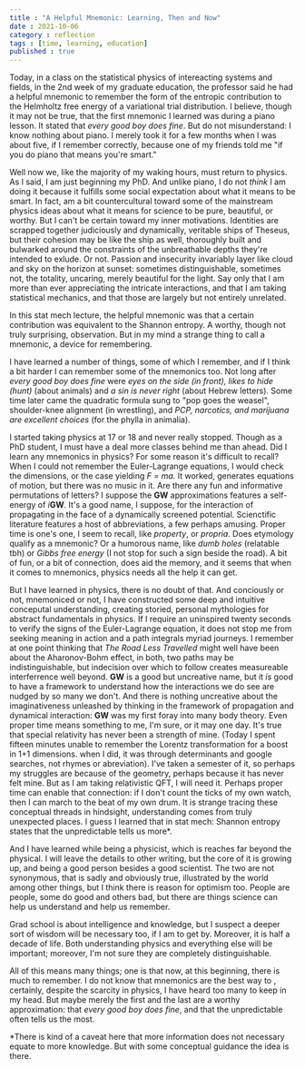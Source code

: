 ```yaml
---
title : "A Helpful Mnemonic: Learning, Then and Now"
date : 2021-10-06
category : reflection
tags : [time, learning, education]
published : true
---
```


Today, in a class on the statistical physics of intereacting systems and fields, in the 2nd week of my graduate education, the professor said he had a helpful mnemonic to remember the form of the entropic contribution to the Helmholtz free energy of a variational trial distribution.
I believe, though it may not be true, that the first mnemonic I learned was during a piano lesson. 
It stated that *every good boy does fine*. 
But do not misunderstand: I know nothing about piano. 
I merely took it for a few months when I was about five, if I remember correctly, because one of my friends told me "if you do piano that means you're smart." 

Well now we, like the majority of my waking hours, must return to physics. 
As I said, I am just beginning my PhD.
And unlike piano, I do not *think* I am doing it because it fulfills some social expectation about what it means to be smart. 
In fact, am a bit countercultural toward some of the mainstream physics ideas about what it means for science to be pure, beautiful, or worthy. 
But I can't be certain toward my inner motivations. 
Identities are scrapped together judiciously and dynamically, veritable ships of Theseus, but their cohesion may be like the ship as well, thoroughly built and bulwarked around the constraints of the unbreathable depths they're intended to exlude. 
Or not. 
Passion and insecurity invariably layer like cloud and sky on the horizon at sunset: sometimes distinguishable, sometimes not, the totality, uncaring, merely beautiful for the light. 
Say only that I am more than ever appreciating the intricate interactions, and that I am taking statistical mechanics, and that those are largely but not entirely unrelated. 

In this stat mech lecture, the helpful mnemonic was that a certain contribution was equivalent to the Shannon entropy. 
A worthy, though not truly surprising, observation. 
But in my mind a strange thing to call a mnemonic, a device for remembering. 

I have learned a number of things, some of which I remember, and if I think a bit harder I can remember some of the mnemonics too. 
Not long after *every good boy does fine* were *eyes on the side (in front), likes to hide (hunt)* (about animals) and *a sin is never right* (about Hebrew letters). 
Some time later came the quadratic formula sung to "pop goes the weasel",  shoulder-knee alignment (in wrestling), and *PCP, narcotics, and marijuana are excellent choices* (for the phylla in animalia).

I started taking physics at 17 or 18 and never really stopped. 
Though as a PhD student, I must have a deal more classes behind me than ahead. 
Did I learn any mnemonics in physics? 
For some reason it's difficult to recall?
When I could not remember the Euler-Lagrange equations, I would check the dimensions, or the case yielding *F = ma*. 
It worked, generates equations of motion, but there was no music in it. 
Are there any fun and informative permutations of letters? 
I suppose the **GW** approximations features a self-energy of *i***GW**. 
It's a good name, I suppose, for the interaction of propagating in the face of a dynamically screened potential. 
Scienctific literature features a host of abbreviations, a few perhaps amusing. 
Proper time is one's one, I seem to recall, like *property*, or *propria*. 
Does etymology qualify as a mnemonic? 
Or a humorous name, like *dumb holes* (relatable tbh) or *Gibbs free energy* (I not stop for such a sign beside the road). 
A bit of fun, or a bit of connection, does aid the memory, and it seems that when it comes to mnemonics, physics needs all the help it can get. 

But I have learned in physics, there is no doubt of that. 
And conciously or not, mnemoniced or not, I have constructed some deep and intuitive conceputal understanding, creating storied, personal mythologies for abstract fundamentals in physics. 
If I require an uninspired twenty seconds to verify the signs of the Euler-Lagrange equation, it does not stop me from seeking meaning in action and a path integrals myriad journeys. 
I remember at one point thinking that *The Road Less Travelled* might well have been about the Aharonov-Bohm effect, in both, two paths may be indistinguishable, but indecision over which to follow creates measureable interferrence well beyond. 
**GW** is a good but uncreative name, but it *is* good to have a framework to understand how the interactions we do see are nudged by so many we don't. 
And there is nothing uncreative about the imaginativeness unleashed by thinking in the framework of propagation and dynamical interaction: **GW** was my first foray into many body theory. 
Even proper time means something to me, I'm sure, or it may one day. 
It's true that special relativity has never been a strength of mine. 
(Today I spent fifteen minutes unable to remember the Lorentz transformation for a boost in 1+1 dimensions. when I did, it was through determinants and google searches, not rhymes or abreviation). 
I've taken a semester of it, so perhaps my struggles are because of the geometry, perhaps because it has never felt mine. 
But as I am taking relativistic QFT, I will need it. 
Perhaps proper time can enable that connection: if I don't count the ticks of my own watch, then I can march to the beat of my own drum.
It is strange tracing these conceptual threads in hindsight, understanding comes from truly unexpected places. 
I guess I learned that in stat mech: Shannon entropy states that the unpredictable tells us more*. 

And I have learned while being a physicist, which is reaches far beyond the physical. 
I will leave the details to other writing, but the core of it is growing up, and being a good person besides a good scientist. 
The two are not synonymous, that is sadly and obviously true, illustrated by the world among other things, but I think there is reason for optimism too. 
People are people, some do good and others bad, but there are things science can help us understand and help us remember. 

Grad school is about intelligence and knowledge, but I suspect a deeper sort of wisdom will be necessary too, if I am to get by. 
Moreover, it is half a decade of life. 
Both understanding physics and everything else will be important; moreover, I'm not sure they are completely distinguishable. 

All of this means many things; one is that now, at this beginning, there is much to remember. 
I do not know that mnemonics are the best way to , certainly, despite the scarcity in physics, I have heard too many to keep in my head. 
But maybe merely the first and the last are a worthy approximation: that *every good boy does fine*, and that the unpredictable often tells us the most. 


\*There is kind of a caveat here that more information does not necessary equate to more knowledge. But with some conceptual guidance the idea is there. 

